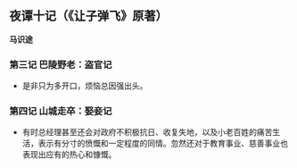 ## 夜谭十记（《让子弹飞》原著）

 **马识途**


### 第三记 巴陵野老：盗官记

* 是非只为多开口，烦恼总因强出头。


### 第四记 山城走卒：娶妾记

* 有时总经理甚至还会对政府不积极抗日、收复失地，以及小老百姓的痛苦生活，表示有分寸的愤慨和一定程度的同情。忽然还对于教育事业、慈善事业也表现出应有的热心和慷慨。


